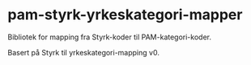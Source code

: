 # pam-styrk-yrkeskategori-mapper
Bibliotek for mapping fra Styrk-koder til PAM-kategori-koder.

Basert på Styrk til yrkeskategori-mapping v0.

